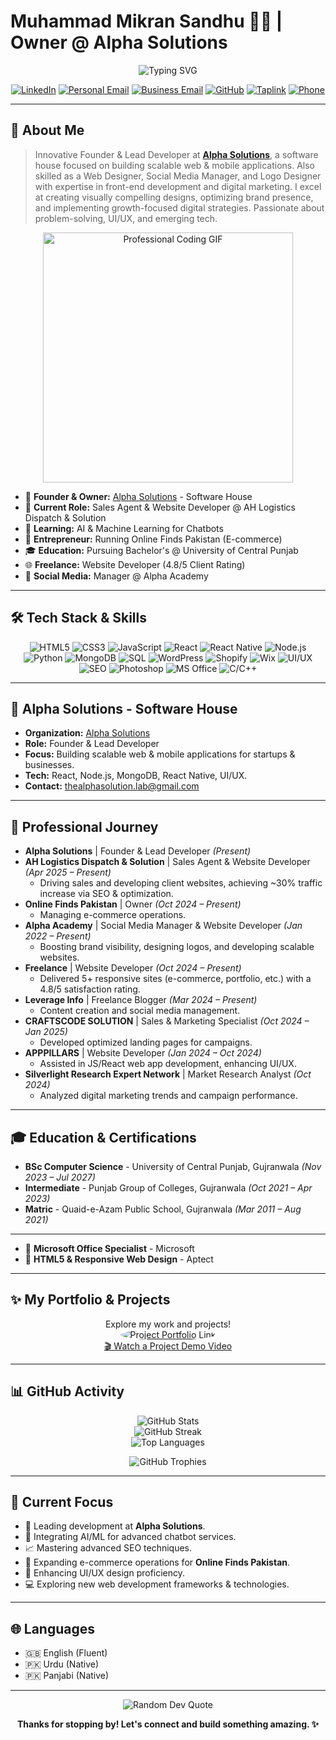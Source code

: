 # Muhammad Mikran Sandhu 👨‍💻 | Owner @ Alpha Solutions

<p align="center">
  <img src="https://readme-typing-svg.herokuapp.com?font=Poppins&size=28&duration=3000&pause=1000&color=36BCF7&center=true&vCenter=true&width=700&lines=Founder+%26+Lead+Developer+%7C+Alpha+Solutions;Web+Designer+%7C+Full+Stack+Developer;Social+Media+Strategist+%7C+UI%2FUX+Advocate" alt="Typing SVG" />
</p>

<p align="center">
  <a href="https://www.linkedin.com/in/m-mikran-sandhu/" target="_blank"><img src="https://img.shields.io/badge/LinkedIn-0077B5?style=flat-square&logo=linkedin&logoColor=white" alt="LinkedIn"></a>
  <a href="mailto:mikransandhuccs@gmail.com"><img src="https://img.shields.io/badge/Personal_Email-D14836?style=flat-square&logo=gmail&logoColor=white" alt="Personal Email"></a>
  <a href="mailto:thealphasolution.lab@gmail.com"><img src="https://img.shields.io/badge/Business_Email-777?style=flat-square&logo=microsoftoutlook&logoColor=white" alt="Business Email"></a>
  <a href="https://github.com/M-Mikran-Sandhu" target="_blank"><img src="https://img.shields.io/badge/GitHub-181717?style=flat-square&logo=github&logoColor=white" alt="GitHub"></a>
  <a href="https://taplink.cc/mmikransandhu" target="_blank"><img src="https://img.shields.io/badge/More_Links-36BCF7?style=flat-square&logo=linktree&logoColor=white" alt="Taplink"></a>
  <a href="https://wa.me/+92196446120"><img src="https://img.shields.io/badge/WhatsApp-128C7E?style=flat-square&logo=whatsapp&logoColor=white" alt="Phone"></a>
</p>

---

## 🚀 About Me

> Innovative Founder & Lead Developer at **[Alpha Solutions](https://github.com/Alpha-SolutionsCode)**, a software house focused on building scalable web & mobile applications. Also skilled as a Web Designer, Social Media Manager, and Logo Designer with expertise in front-end development and digital marketing. I excel at creating visually compelling designs, optimizing brand presence, and implementing growth-focused digital strategies. Passionate about problem-solving, UI/UX, and emerging tech.

<p align="center">
  <img src="https://media.giphy.com/media/qgQUggAC3Pfv687qPC/giphy.gif" width="400" alt="Professional Coding GIF">
</p>

*   🏢 **Founder & Owner:** [Alpha Solutions](https://github.com/Alpha-SolutionsCode) - Software House
*   🔭 **Current Role:** Sales Agent & Website Developer @ AH Logistics Dispatch & Solution
*   🌱 **Learning:** AI & Machine Learning for Chatbots
*   💼 **Entrepreneur:** Running Online Finds Pakistan (E-commerce)
*   🎓 **Education:** Pursuing Bachelor's @ University of Central Punjab
*   🌐 **Freelance:** Website Developer (4.8/5 Client Rating)
*   📱 **Social Media:** Manager @ Alpha Academy

---

## 🛠️ Tech Stack & Skills

<p align="center">
  <!-- Frontend -->
  <img src="https://img.shields.io/badge/HTML5-E34F26?style=flat-square&logo=html5&logoColor=white" alt="HTML5"/>
  <img src="https://img.shields.io/badge/CSS3-1572B6?style=flat-square&logo=css3&logoColor=white" alt="CSS3"/>
  <img src="https://img.shields.io/badge/JavaScript-F7DF1E?style=flat-square&logo=javascript&logoColor=black" alt="JavaScript"/>
  <img src="https://img.shields.io/badge/React-20232A?style=flat-square&logo=react&logoColor=61DAFB" alt="React"/>
  <img src="https://img.shields.io/badge/React_Native-61DAFB?style=flat-square&logo=react&logoColor=black" alt="React Native"/>
  <!-- Backend & DB -->
  <img src="https://img.shields.io/badge/Node.js-339933?style=flat-square&logo=nodedotjs&logoColor=white" alt="Node.js"/>
  <img src="https://img.shields.io/badge/Python-3776AB?style=flat-square&logo=python&logoColor=white" alt="Python"/>
  <img src="https://img.shields.io/badge/MongoDB-47A248?style=flat-square&logo=mongodb&logoColor=white" alt="MongoDB"/>
  <img src="https://img.shields.io/badge/SQL-4479A1?style=flat-square&logo=mysql&logoColor=white" alt="SQL"/>
  <!-- CMS & Platforms -->
  <img src="https://img.shields.io/badge/WordPress-21759B?style=flat-square&logo=wordpress&logoColor=white" alt="WordPress"/>
  <img src="https://img.shields.io/badge/Shopify-7AB55C?style=flat-square&logo=shopify&logoColor=white" alt="Shopify"/>
  <img src="https://img.shields.io/badge/Wix-0C6EFC?style=flat-square&logo=wix&logoColor=white" alt="Wix"/>
  <!-- Tools & Others -->
  <img src="https://img.shields.io/badge/UI/UX-F24E1E?style=flat-square&logo=figma&logoColor=white" alt="UI/UX"/>
  <img src="https://img.shields.io/badge/SEO-47A248?style=flat-square&logo=google&logoColor=white" alt="SEO"/>
  <img src="https://img.shields.io/badge/Adobe_Photoshop-31A8FF?style=flat-square&logo=adobe-photoshop&logoColor=white" alt="Photoshop"/>
  <img src="https://img.shields.io/badge/Microsoft_Office-D83B01?style=flat-square&logo=microsoft-office&logoColor=white" alt="MS Office"/>
  <img src="https://img.shields.io/badge/C/C++-00599C?style=flat-square&logo=c%2B%2B&logoColor=white" alt="C/C++"/>
</p>

---

## 🏢 Alpha Solutions - Software House

*   **Organization:** [Alpha Solutions](https://github.com/Alpha-SolutionsCode)
*   **Role:** Founder & Lead Developer
*   **Focus:** Building scalable web & mobile applications for startups & businesses.
*   **Tech:** React, Node.js, MongoDB, React Native, UI/UX.
*   **Contact:** [thealphasolution.lab@gmail.com](mailto:thealphasolution.lab@gmail.com)

---

## 💼 Professional Journey

*   **Alpha Solutions** | Founder & Lead Developer *(Present)*
*   **AH Logistics Dispatch & Solution** | Sales Agent & Website Developer *(Apr 2025 – Present)*
    *   Driving sales and developing client websites, achieving ~30% traffic increase via SEO & optimization.
*   **Online Finds Pakistan** | Owner *(Oct 2024 – Present)*
    *   Managing e-commerce operations.
*   **Alpha Academy** | Social Media Manager & Website Developer *(Jan 2022 – Present)*
    *   Boosting brand visibility, designing logos, and developing scalable websites.
*   **Freelance** | Website Developer *(Oct 2024 – Present)*
    *   Delivered 5+ responsive sites (e-commerce, portfolio, etc.) with a 4.8/5 satisfaction rating.
*   **Leverage Info** | Freelance Blogger *(Mar 2024 – Present)*
    *   Content creation and social media management.
*   **CRAFTSCODE SOLUTION** | Sales & Marketing Specialist *(Oct 2024 – Jan 2025)*
    *   Developed optimized landing pages for campaigns.
*   **APPPILLARS** | Website Developer *(Jan 2024 – Oct 2024)*
    *   Assisted in JS/React web app development, enhancing UI/UX.
*   **Silverlight Research Expert Network** | Market Research Analyst *(Oct 2024)*
    *   Analyzed digital marketing trends and campaign performance.

---

## 🎓 Education & Certifications

*   **BSc Computer Science** - University of Central Punjab, Gujranwala *(Nov 2023 – Jul 2027)*
*   **Intermediate** - Punjab Group of Colleges, Gujranwala *(Oct 2021 – Apr 2023)*
*   **Matric** - Quaid-e-Azam Public School, Gujranwala *(Mar 2011 – Aug 2021)*

---

*   📜 **Microsoft Office Specialist** - Microsoft
*   📜 **HTML5 & Responsive Web Design** - Aptect

---

## ✨ My Portfolio & Projects

<p align="center">
  Explore my work and projects!
  <br>
  <a href="https://mmikransandhu.alphasolutions.online/project" target="_blank">
    <img src="https://i.pinimg.com/736x/b4/f0/8f/b4f08f676a8efb3ead615829ff3ef930.jpg" alt="Project Portfolio Link" style="border-radius: 50%;"/>
  </a>
  <br>
  <a href="https://pin.it/26zY7p33V" target="_blank">🎬 Watch a Project Demo Video</a>
</p>


---

## 📊 GitHub Activity

<p align="center">
  <img src="https://github-readme-stats.vercel.app/api?username=M-Mikran-Sandhu&theme=github_dark&hide_border=true&include_all_commits=true&count_private=true&show_icons=true" alt="GitHub Stats" />
  <br/>
  <img src="https://github-readme-streak-stats.herokuapp.com/?user=M-Mikran-Sandhu&theme=dark&hide_border=true" alt="GitHub Streak" />
  <br/>
  <img src="https://github-readme-stats.vercel.app/api/top-langs/?username=M-Mikran-Sandhu&theme=github_dark&hide_border=true&include_all_commits=true&count_private=true&layout=compact" alt="Top Languages" />
</p>

<p align="center">
  <img src="https://github-profile-trophy.vercel.app/?username=M-Mikran-Sandhu&theme=dracula&no-frame=true&no-bg=true&margin-w=4" alt="GitHub Trophies" />
</p>

---

## 🎯 Current Focus

*   🚀 Leading development at **Alpha Solutions**.
*   🤖 Integrating AI/ML for advanced chatbot services.
*   📈 Mastering advanced SEO techniques.
*   🛒 Expanding e-commerce operations for **Online Finds Pakistan**.
*   🎨 Enhancing UI/UX design proficiency.
*   💻 Exploring new web development frameworks & technologies.

---

## 🌐 Languages

*   🇬🇧 English (Fluent)
*   🇵🇰 Urdu (Native)
*   🇵🇰 Panjabi (Native)

---

<p align="center">
  <img src="https://quotes-github-readme.vercel.app/api?type=horizontal&theme=dark" alt="Random Dev Quote" />
</p>

<p align="center">
  <b>Thanks for stopping by! Let's connect and build something amazing. ✨</b>
</p>

